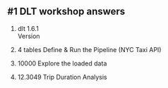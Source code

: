 ## #1 DLT workshop answers
1. dlt 1.6.1  
Version

2. 4 tables
Define & Run the Pipeline (NYC Taxi API)

3. 10000
Explore the loaded data

4. 12.3049 
Trip Duration Analysis
